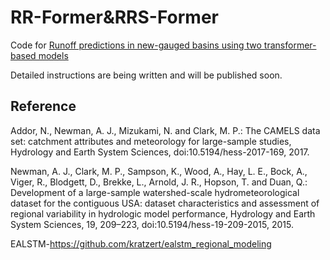 # RR-Former&RRS-Former
Code for [Runoff predictions in new-gauged basins using two transformer-based models](https://doi.org/10.1016/j.jhydrol.2023.129684)

Detailed instructions are being written and will be published soon.

## Reference
Addor, N., Newman, A. J., Mizukami, N. and Clark, M. P.: The CAMELS data set: catchment attributes and meteorology for large-sample studies, Hydrology and Earth System Sciences, doi:10.5194/hess-2017-169, 2017.

Newman, A. J., Clark, M. P., Sampson, K., Wood, A., Hay, L. E., Bock, A., Viger, R., Blodgett, D., Brekke, L., Arnold, J. R., Hopson, T. and Duan, Q.: Development of a large-sample watershed-scale hydrometeorological dataset for the contiguous USA: dataset characteristics and assessment of regional variability in hydrologic model performance, Hydrology and Earth System Sciences, 19, 209–223, doi:10.5194/hess-19-209-2015, 2015.

EALSTM-https://github.com/kratzert/ealstm_regional_modeling
